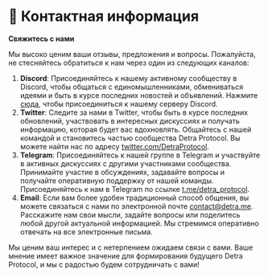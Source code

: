 # 📩 Контактная информация

**Свяжитесь с нами**

Мы высоко ценим ваши отзывы, предложения и вопросы. Пожалуйста, не стесняйтесь обратиться к нам через один из следующих каналов:

1. **Discord**: Присоединяйтесь к нашему активному сообществу в Discord, чтобы общаться с единомышленниками, обмениваться идеями и быть в курсе последних новостей и объявлений. Нажмите [сюда](https://discord.com/invite/HvdWh3VZF3), чтобы присоединиться к нашему серверу Discord.
2. **Twitter**: Следите за нами в Twitter, чтобы быть в курсе последних обновлений, участвовать в интересных дискуссиях и получать информацию, которая будет вас вдохновлять. Общайтесь с нашей командой и становитесь частью сообщества Detra Protocol. Вы можете найти нас по адресу [twitter.com/DetraProtocol](https://twitter.com/DetraProtocol).
3. **Telegram**: Присоединяйтесь к нашей группе в Telegram и участвуйте в активных дискуссиях с другими участниками сообщества. Принимайте участие в обсуждениях, задавайте вопросы и получайте оперативную поддержку от нашей команды. Присоединяйтесь к нам в Telegram по ссылке [t.me/detra\_protocol](https://t.me/detra\_protocol).
4. **Email**: Если вам более удобен традиционный способ общения, вы можете связаться с нами по электронной почте [contact@detra.me](mailto:contact@detra.me). Расскажите нам свои мысли, задайте вопросы или поделитесь любой другой актуальной информацией. Мы стремимся оперативно отвечать на все электронные письма.

Мы ценим ваш интерес и с нетерпением ожидаем связи с вами. Ваше мнение имеет важное значение для формирования будущего Detra Protocol, и мы с радостью будем сотрудничать с вами!
